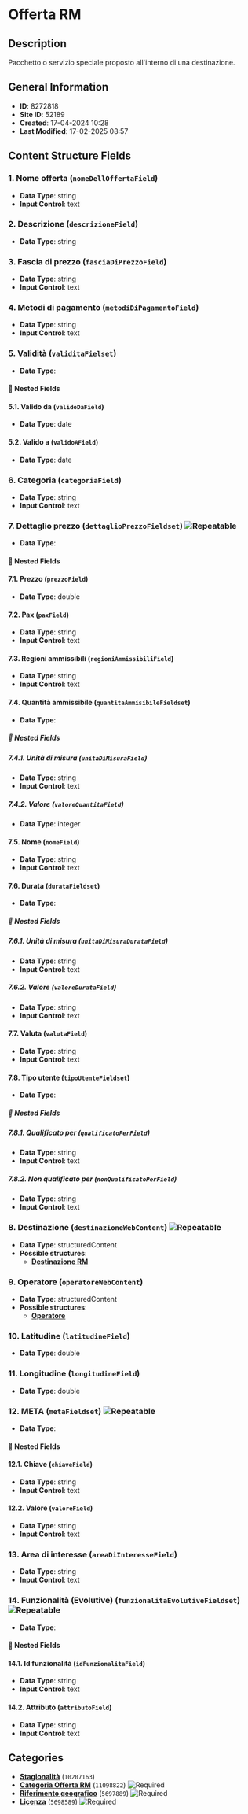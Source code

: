 # Offerta RM

## Description
Pacchetto o servizio speciale proposto all'interno di una destinazione.
## General Information
- **ID**: 8272818
- **Site ID**: 52189
- **Created**: 17-04-2024 10:28
- **Last Modified**: 17-02-2025 08:57

## Content Structure Fields
### 1. Nome offerta (`nomeDellOffertaField`) 
- **Data Type**: string
- **Input Control**: text

### 2. Descrizione (`descrizioneField`) 
- **Data Type**: string

### 3. Fascia di prezzo (`fasciaDiPrezzoField`) 
- **Data Type**: string
- **Input Control**: text

### 4. Metodi di pagamento (`metodiDiPagamentoField`) 
- **Data Type**: string
- **Input Control**: text

### 5. Validità (`validitaFielset`) 
- **Data Type**: 
#### 📁 Nested Fields
#### 5.1. Valido da (`validoDaField`) 
- **Data Type**: date

#### 5.2. Valido a (`validoAField`) 
- **Data Type**: date


### 6. Categoria (`categoriaField`) 
- **Data Type**: string
- **Input Control**: text

### 7. Dettaglio prezzo (`dettaglioPrezzoFieldset`) ![Repeatable](https://img.shields.io/badge/🔄Repeatable-blue.svg)
- **Data Type**: 
#### 📁 Nested Fields
#### 7.1. Prezzo (`prezzoField`) 
- **Data Type**: double

#### 7.2. Pax (`paxField`) 
- **Data Type**: string
- **Input Control**: text

#### 7.3. Regioni ammissibili (`regioniAmmissibiliField`) 
- **Data Type**: string
- **Input Control**: text

#### 7.4. Quantità ammissibile (`quantitaAmmisibileFieldset`) 
- **Data Type**: 
##### 📁 Nested Fields
##### 7.4.1. Unità di misura (`unitaDiMisuraField`) 
- **Data Type**: string
- **Input Control**: text

##### 7.4.2. Valore (`valoreQuantitaField`) 
- **Data Type**: integer


#### 7.5. Nome (`nomeField`) 
- **Data Type**: string
- **Input Control**: text

#### 7.6. Durata (`durataFieldset`) 
- **Data Type**: 
##### 📁 Nested Fields
##### 7.6.1. Unità di misura (`unitaDiMisuraDurataField`) 
- **Data Type**: string
- **Input Control**: text

##### 7.6.2. Valore (`valoreDurataField`) 
- **Data Type**: string
- **Input Control**: text


#### 7.7. Valuta (`valutaField`) 
- **Data Type**: string
- **Input Control**: text

#### 7.8. Tipo utente (`tipoUtenteFieldset`) 
- **Data Type**: 
##### 📁 Nested Fields
##### 7.8.1. Qualificato per (`qualificatoPerField`) 
- **Data Type**: string
- **Input Control**: text

##### 7.8.2. Non qualificato per (`nonQualificatoPerField`) 
- **Data Type**: string
- **Input Control**: text



### 8. Destinazione (`destinazioneWebContent`) ![Repeatable](https://img.shields.io/badge/🔄Repeatable-blue.svg)
- **Data Type**: structuredContent
- **Possible structures**:
  - **[Destinazione RM](../../contentStructure/destinazione-rm/README.md)**

### 9. Operatore (`operatoreWebContent`) 
- **Data Type**: structuredContent
- **Possible structures**:
  - **[Operatore](../../contentStructure/operatore/README.md)**

### 10. Latitudine (`latitudineField`) 
- **Data Type**: double

### 11. Longitudine (`longitudineField`) 
- **Data Type**: double

### 12. META (`metaFieldset`) ![Repeatable](https://img.shields.io/badge/🔄Repeatable-blue.svg)
- **Data Type**: 
#### 📁 Nested Fields
#### 12.1. Chiave (`chiaveField`) 
- **Data Type**: string
- **Input Control**: text

#### 12.2. Valore (`valoreField`) 
- **Data Type**: string
- **Input Control**: text


### 13. Area di interesse (`areaDiInteresseField`) 
- **Data Type**: string
- **Input Control**: text

### 14. Funzionalità (Evolutive) (`funzionalitaEvolutiveFieldset`) ![Repeatable](https://img.shields.io/badge/🔄Repeatable-blue.svg)
- **Data Type**: 
#### 📁 Nested Fields
#### 14.1. Id funzionalità (`idFunzionalitaField`) 
- **Data Type**: string
- **Input Control**: text

#### 14.2. Attributo (`attributoField`) 
- **Data Type**: string
- **Input Control**: text


## Categories
- **[Stagionalità](../../categories/stagionalità.md)** (`10207163`) 
- **[Categoria Offerta RM](../../categories/categoria-offerta-rm.md)** (`11098822`) ![Required](https://img.shields.io/badge/*Required-red.svg)
- **[Riferimento geografico](../../categories/riferimento-geografico.md)** (`5697889`) ![Required](https://img.shields.io/badge/*Required-red.svg)
- **[Licenza](../../categories/licenza.md)** (`5698589`) ![Required](https://img.shields.io/badge/*Required-red.svg)
